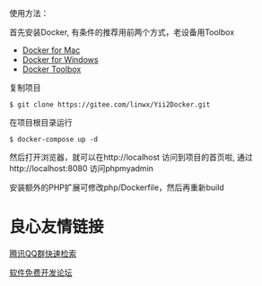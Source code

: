 使用方法：

首先安装Docker, 有条件的推荐用前两个方式，老设备用Toolbox

 - [Docker for Mac](https://docs.docker.com/docker-for-mac/)
 - [Docker for Windows](https://docs.docker.com/docker-for-windows/)
 - [Docker Toolbox](https://www.docker.com/products/docker-toolbox)

复制项目

    $ git clone https://gitee.com/linwx/Yii2Docker.git

在项目根目录运行

    $ docker-compose up -d

然后打开浏览器，就可以在http://localhost 访问到项目的首页啦, 通过http://localhost:8080 访问phpmyadmin

安装额外的PHP扩展可修改php/Dockerfile，然后再重新build

 # 良心友情链接

[腾讯QQ群快速检索](http://u.720life.cn/s/8cf73f7c)

[软件免费开发论坛](http://u.720life.cn/s/bbb01dc0)